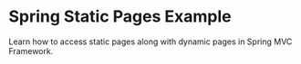 # Spring Static Pages Example
Learn how to access static pages along with dynamic pages in Spring MVC Framework.